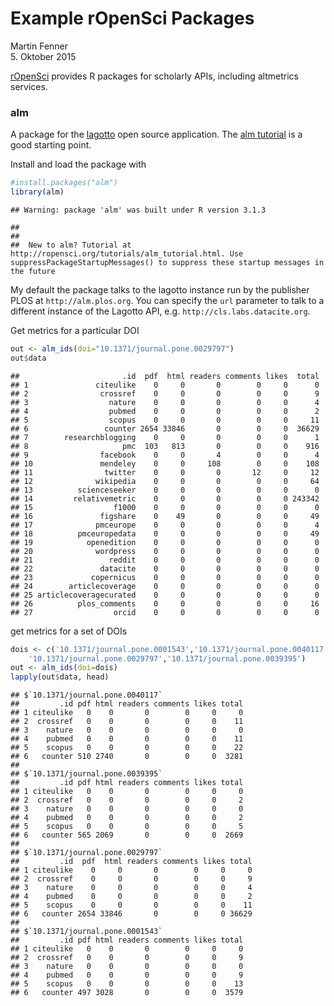 # Example rOpenSci Packages
Martin Fenner  
5. Oktober 2015  

[rOpenSci](https://ropensci.org) provides R packages for scholarly APIs, including altmetrics services.

### alm
A package for the [lagotto](https://github.com/lagotto/lagotto) open source application. The [alm tutorial](https://ropensci.org/tutorials/alm_tutorial.html) is a good starting point.

Install and load the package with 

```r
#install.packages("alm")
library(alm)
```

```
## Warning: package 'alm' was built under R version 3.1.3
```

```
## 
## 
##  New to alm? Tutorial at http://ropensci.org/tutorials/alm_tutorial.html. Use suppressPackageStartupMessages() to suppress these startup messages in the future
```

My default the package talks to the lagotto instance run by the publisher PLOS at `http://alm.plos.org`. You can specify the `url` parameter to talk to a different instance of the Lagotto API, e.g. `http://cls.labs.datacite.org`.

Get metrics for a particular DOI

```r
out <- alm_ids(doi="10.1371/journal.pone.0029797")
out$data
```

```
##                       .id  pdf  html readers comments likes  total
## 1               citeulike    0     0       0        0     0      0
## 2                crossref    0     0       0        0     0      9
## 3                  nature    0     0       0        0     0      4
## 4                  pubmed    0     0       0        0     0      2
## 5                  scopus    0     0       0        0     0     11
## 6                 counter 2654 33846       0        0     0  36629
## 7        researchblogging    0     0       0        0     0      1
## 8                     pmc  103   813       0        0     0    916
## 9                facebook    0     0       4        0     0      4
## 10               mendeley    0     0     108        0     0    108
## 11                twitter    0     0       0       12     0     12
## 12              wikipedia    0     0       0        0     0     64
## 13          scienceseeker    0     0       0        0     0      0
## 14         relativemetric    0     0       0        0     0 243342
## 15                  f1000    0     0       0        0     0      0
## 16               figshare    0    49       0        0     0     49
## 17              pmceurope    0     0       0        0     0      4
## 18          pmceuropedata    0     0       0        0     0     49
## 19            openedition    0     0       0        0     0      0
## 20              wordpress    0     0       0        0     0      0
## 21                 reddit    0     0       0        0     0      0
## 22               datacite    0     0       0        0     0      0
## 23             copernicus    0     0       0        0     0      0
## 24        articlecoverage    0     0       0        0     0      0
## 25 articlecoveragecurated    0     0       0        0     0      0
## 26          plos_comments    0     0       0        0     0     16
## 27                  orcid    0     0       0        0     0      0
```

get metrics for a set of DOIs

```r
dois <- c('10.1371/journal.pone.0001543','10.1371/journal.pone.0040117',
    '10.1371/journal.pone.0029797','10.1371/journal.pone.0039395')
out <- alm_ids(doi=dois)
lapply(out$data, head)
```

```
## $`10.1371/journal.pone.0040117`
##         .id pdf html readers comments likes total
## 1 citeulike   0    0       0        0     0     0
## 2  crossref   0    0       0        0     0    11
## 3    nature   0    0       0        0     0     0
## 4    pubmed   0    0       0        0     0    11
## 5    scopus   0    0       0        0     0    22
## 6   counter 510 2740       0        0     0  3281
## 
## $`10.1371/journal.pone.0039395`
##         .id pdf html readers comments likes total
## 1 citeulike   0    0       0        0     0     0
## 2  crossref   0    0       0        0     0     2
## 3    nature   0    0       0        0     0     0
## 4    pubmed   0    0       0        0     0     2
## 5    scopus   0    0       0        0     0     5
## 6   counter 565 2069       0        0     0  2669
## 
## $`10.1371/journal.pone.0029797`
##         .id  pdf  html readers comments likes total
## 1 citeulike    0     0       0        0     0     0
## 2  crossref    0     0       0        0     0     9
## 3    nature    0     0       0        0     0     4
## 4    pubmed    0     0       0        0     0     2
## 5    scopus    0     0       0        0     0    11
## 6   counter 2654 33846       0        0     0 36629
## 
## $`10.1371/journal.pone.0001543`
##         .id pdf html readers comments likes total
## 1 citeulike   0    0       0        0     0     0
## 2  crossref   0    0       0        0     0     9
## 3    nature   0    0       0        0     0     0
## 4    pubmed   0    0       0        0     0     9
## 5    scopus   0    0       0        0     0    13
## 6   counter 497 3028       0        0     0  3579
```
